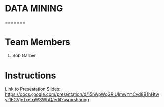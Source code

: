 
# DATA MINING
=======

# Team Members
1. Bob Garber
 

# Instructions
Link to Presentation Slides: https://docs.google.com/presentation/d/15nWpWcGRIUImwYmCyd8B1hHtwyr1EGVjeTxebaWSWbQ/edit?usp=sharing

